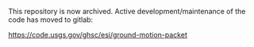 This repository is now archived. Active development/maintenance of the code has moved to gitlab:

https://code.usgs.gov/ghsc/esi/ground-motion-packet
